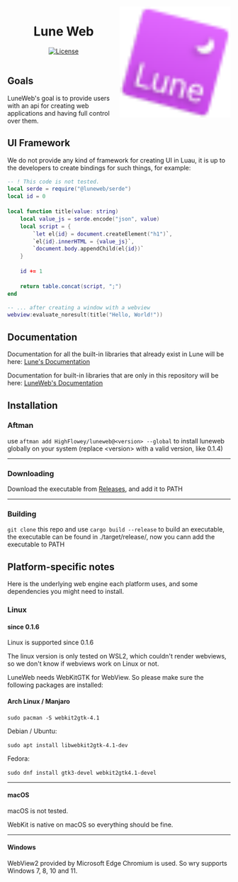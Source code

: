 <!-- markdownlint-disable MD033 -->
<!-- markdownlint-disable MD041 -->

<img align="right" width="250" src="assets/logo/tilt_svg.svg" alt="Lune logo" />

<h1 align="center">Lune Web</h1>

<div align="center">
 <div>
  <a href="https://github.com/HighFlowey/luneweb/blob/main/LICENSE.txt">
   <img src="https://img.shields.io/github/license/lune-org/lune.svg?label=License&color=informational" alt="License" />
  </a>
 </div>
</div>

<br/>

## Goals

LuneWeb's goal is to provide users with an api for creating web applications and having full control over them.

## UI Framework

We do not provide any kind of framework for creating UI in Luau, it is up to the developers to create bindings for such things, for example:

```lua
-- ! This code is not tested.
local serde = require("@luneweb/serde")
local id = 0

local function title(value: string)
    local value_js = serde.encode("json", value)
    local script = {
        `let el{id} = document.createElement("h1")`,
        `el{id}.innerHTML = {value_js}`,
        `document.body.appendChild(el{id})`
    }

    id += 1

    return table.concat(script, ";")
end
```

```lua
-- ... after creating a window with a webview
webview:evaluate_noresult(title("Hello, World!"))
```

## Documentation

Documentation for all the built-in libraries that already exist in Lune will be here:
[Lune's Documentation](https://lune-org.github.io/docs/)

Documentation for built-in libraries that are only in this repository will be here:
[LuneWeb's Documentation](https://highflowey.github.io/luneweb/)

## Installation

### Aftman

use `aftman add HighFlowey/luneweb@<version> --global` to install luneweb globally on your system (replace \<version> with a valid version, like 0.1.4)

---

### Downloading

Download the executable from [Releases](https://github.com/HighFlowey/luneweb/releases/latest), and add it to PATH

---

### Building

`git clone` this repo and use `cargo build --release` to build an executable, the executable can be found in ./target/release/, now you cann add the executable to PATH

## Platform-specific notes

Here is the underlying web engine each platform uses, and some dependencies you might need to install.

### Linux

#### since 0.1.6

Linux is supported since 0.1.6

The linux version is only tested on WSL2, which couldn't render webviews, so we don't know if webviews work on Linux or not.

LuneWeb needs WebKitGTK for WebView. So please make sure the following packages are installed:

#### Arch Linux / Manjaro

`sudo pacman -S webkit2gtk-4.1`

Debian / Ubuntu:

`sudo apt install libwebkit2gtk-4.1-dev`

Fedora:

`sudo dnf install gtk3-devel webkit2gtk4.1-devel`

---

#### macOS

macOS is not tested.

WebKit is native on macOS so everything should be fine.

---

#### Windows

WebView2 provided by Microsoft Edge Chromium is used. So wry supports Windows 7, 8, 10 and 11.
